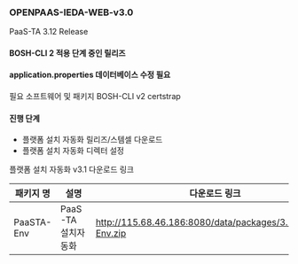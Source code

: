 ### OPENPAAS-IEDA-WEB-v3.0
PaaS-TA 3.12 Release

#### BOSH-CLI 2 적용 단계 중인 릴리즈
#### application.properties 데이터베이스 수정 필요

필요 소프트웨어 및 패키지
BOSH-CLI v2
certstrap

#### 진행 단계 
- 플랫폼 설치 자동화 릴리즈/스템셀 다운로드
- 플랫폼 설치 자동화 디렉터 설정

플랫폼 설치 자동화 v3.1 다운로드 링크

|패키지 명|설명 |다운로드 링크|checksum|
|---------|-------|--------------|---------------|
|PaaSTA-Env|PaaS-TA 설치자동화| http://115.68.46.186:8080/data/packages/3.1/PaaSTA-Env.zip |md5sum: 6503d9810274366a0e539e637fbaf776 |

